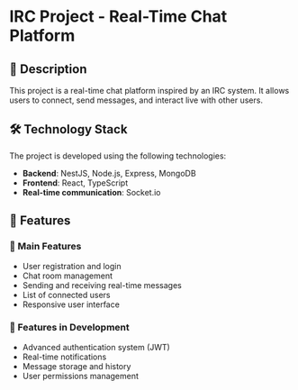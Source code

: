 # IRC Project - Real-Time Chat Platform

## 📌 Description
This project is a real-time chat platform inspired by an IRC system. It allows users to connect, send messages, and interact live with other users.

## 🛠️ Technology Stack
The project is developed using the following technologies:
- **Backend**: NestJS, Node.js, Express, MongoDB
- **Frontend**: React, TypeScript
- **Real-time communication**: Socket.io

## 🚀 Features
### 🎯 Main Features
- User registration and login
- Chat room management
- Sending and receiving real-time messages
- List of connected users
- Responsive user interface

### 🔧 Features in Development
- Advanced authentication system (JWT)
- Real-time notifications
- Message storage and history
- User permissions management